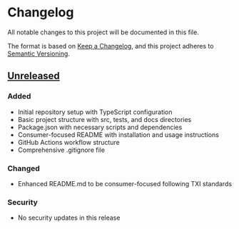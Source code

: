# Changelog

All notable changes to this project will be documented in this file.

The format is based on [Keep a Changelog](https://keepachangelog.com/en/1.0.0/),
and this project adheres to [Semantic Versioning](https://semver.org/spec/v2.0.0.html).

## [Unreleased]

### Added

- Initial repository setup with TypeScript configuration
- Basic project structure with src, tests, and docs directories
- Package.json with necessary scripts and dependencies
- Consumer-focused README with installation and usage instructions
- GitHub Actions workflow structure
- Comprehensive .gitignore file

### Changed

- Enhanced README.md to be consumer-focused following TXI standards

### Security

- No security updates in this release

[Unreleased]: https://github.com/trafficbyintent/gaql-builder/compare/v0.1.0...HEAD